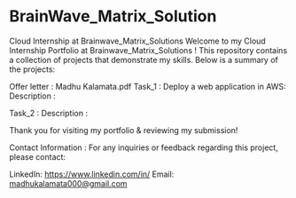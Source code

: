 # BrainWave_Matrix_Solution
Cloud Internship at Brainwave_Matrix_Solutions
Welcome to my Cloud Internship Portfolio at Brainwave_Matrix_Solutions ! This repository contains a collection of projects that demonstrate my skills. Below is a summary of the projects:

Offer letter : Madhu Kalamata.pdf
Task_1 :
Deploy a web application in AWS:
Description :


Task_2 :
Description :

Thank you for visiting my portfolio & reviewing my submission!

Contact Information :
For any inquiries or feedback regarding this project, please contact:

LinkedIn: https://www.linkedin.com/in/
Email: madhukalamata000@gmail.com
